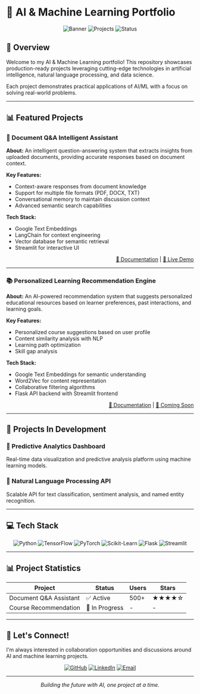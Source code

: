 # 🚀 AI & Machine Learning Portfolio

<div align="center">
  
![Banner](https://img.shields.io/badge/AI-Machine%20Learning-blue?style=for-the-badge)
![Projects](https://img.shields.io/badge/Projects-Open%20Source-green?style=for-the-badge)
![Status](https://img.shields.io/badge/Status-Active-brightgreen?style=for-the-badge)

</div>

## 🌟 Overview

Welcome to my AI & Machine Learning portfolio! This repository showcases production-ready projects leveraging cutting-edge technologies in artificial intelligence, natural language processing, and data science.

Each project demonstrates practical applications of AI/ML with a focus on solving real-world problems.

---

## 📊 Featured Projects

### 🤖 Document Q&A Intelligent Assistant

**About:** An intelligent question-answering system that extracts insights from uploaded documents, providing accurate responses based on document context.

**Key Features:**
- Context-aware responses from document knowledge
- Support for multiple file formats (PDF, DOCX, TXT)
- Conversational memory to maintain discussion context
- Advanced semantic search capabilities

**Tech Stack:**
- Google Text Embeddings
- LangChain for context engineering
- Vector database for semantic retrieval
- Streamlit for interactive UI

<div align="right">
  
  [📘 Documentation](https://github.com/Nishanth1812) | [🔗 Live Demo](https://projects-86komz42enip8tavm3j76s.streamlit.app/)
</div>

---

### 📚 Personalized Learning Recommendation Engine

**About:** An AI-powered recommendation system that suggests personalized educational resources based on learner preferences, past interactions, and learning goals.

**Key Features:**
- Personalized course suggestions based on user profile
- Content similarity analysis with NLP
- Learning path optimization
- Skill gap analysis

**Tech Stack:**
- Google Text Embeddings for semantic understanding
- Word2Vec for content representation
- Collaborative filtering algorithms
- Flask API backend with Streamlit frontend

<div align="right">
  
  [📘 Documentation](https://github.com/Nishanth1812) | [🚧 Coming Soon]()
</div>

---

## 🔬 Projects In Development

### 🔹 Predictive Analytics Dashboard
Real-time data visualization and predictive analysis platform using machine learning models.

### 🔹 Natural Language Processing API
Scalable API for text classification, sentiment analysis, and named entity recognition.

---

## 💻 Tech Stack

<div align="center">

![Python](https://img.shields.io/badge/Python-3776AB?style=for-the-badge&logo=python&logoColor=white)
![TensorFlow](https://img.shields.io/badge/TensorFlow-FF6F00?style=for-the-badge&logo=tensorflow&logoColor=white)
![PyTorch](https://img.shields.io/badge/PyTorch-EE4C2C?style=for-the-badge&logo=pytorch&logoColor=white)
![Scikit-Learn](https://img.shields.io/badge/Scikit--Learn-F7931E?style=for-the-badge&logo=scikit-learn&logoColor=white)
![Flask](https://img.shields.io/badge/Flask-000000?style=for-the-badge&logo=flask&logoColor=white)
![Streamlit](https://img.shields.io/badge/Streamlit-FF4B4B?style=for-the-badge&logo=streamlit&logoColor=white)

</div>

---

## 📊 Project Statistics

| Project | Status | Users | Stars |
|---------|--------|-------|-------|
| Document Q&A Assistant | ✅ Active | 500+ | ★★★★☆ |
| Course Recommendation | 🚧 In Progress | - | - |

---

## 🤝 Let's Connect!

I'm always interested in collaboration opportunities and discussions around AI and machine learning projects.

<div align="center">

[![GitHub](https://img.shields.io/badge/GitHub-Nishanth1812-181717?style=for-the-badge&logo=github)](https://github.com/Nishanth1812)
[![LinkedIn](https://img.shields.io/badge/LinkedIn-Nishanth%20Devabathini-0A66C2?style=for-the-badge&logo=linkedin)](https://www.linkedin.com/in/nishanth-devabathini-738a8a212/)
[![Email](https://img.shields.io/badge/Email-dn8.porps@gmail.com-EA4335?style=for-the-badge&logo=gmail)](mailto:dn8.porps@gmail.com)

</div>

---

<div align="center">
  <p><i>Building the future with AI, one project at a time.</i></p>
</div>
